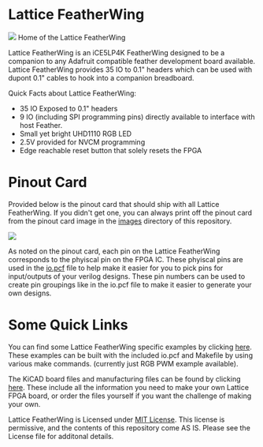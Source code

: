 # Lattice FeatherWing
<image src=/images/lattice%20featherwing%20front.jpg>
Home of the Lattice FeatherWing

Lattice FeatherWing is an iCE5LP4K FeatherWing designed to be a companion to any Adafruit compatible feather development board available. Lattice FeatherWing provides 35 IO to 0.1" headers which can be used with dupont 0.1" cables to hook into a companion breadboard.

Quick Facts about Lattice FeatherWing:

* 35 IO Exposed to 0.1" headers 
* 9 IO (including SPI programming pins) directly available to interface with host Feather.
* Small yet bright UHD1110 RGB LED
* 2.5V provided for NVCM programming
* Edge reachable reset button that solely resets the FPGA

# Pinout Card

Provided below is the pinout card that should ship with all Lattice FeatherWing. If you didn't get one, you can always print off the pinout card from the pinout card image in the [images](/images) directory of this repository.

<image src=/images/Lattice%20FeatherWing%20Pincard.jpg>

As noted on the pinout card, each pin on the Lattice FeatherWing corresponds to the phyiscal pin on the FPGA IC. These phyiscal pins are used in the [io.pcf](/examples/common/io.pcf) file to help make it easier for you to pick pins for input/outputs of your verilog designs. These pin numbers can be used to create pin groupings like in the io.pcf file to make it easier to generate your own designs.

# Some Quick Links

You can find some Lattice FeatherWing specific examples by clicking [here](/examples). These examples can be built with the included io.pcf and Makefile by using various make commands. (currently just RGB PWM example available).

The KiCAD board files and manufacturing files can be found by clicking [here](/Board%20Files/). These include all the information you need to make your own Lattice FPGA board, or order the files yourself if you want the challenge of making your own.

Lattice FeatherWing is Licensed under [MIT License](LICENSE). This license is permissive, and the contents of this repository come AS IS. Please see the License file for additonal details.